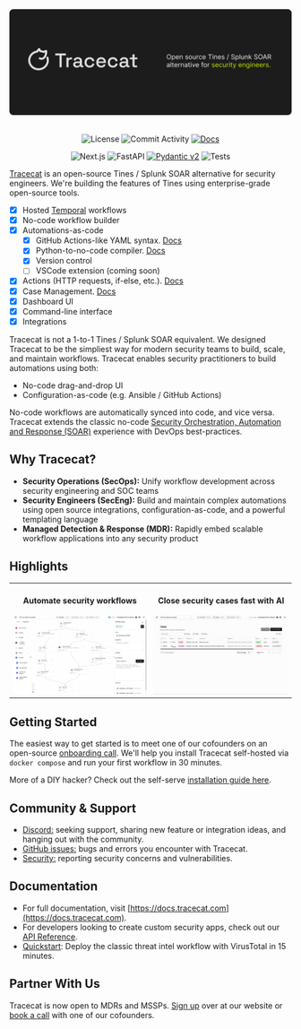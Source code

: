 <div align="center">
  <img src="img/banner.svg" alt="The workflow orchestration platform for security engineers.">
</div>

</br>

<div align="center">

![License](https://img.shields.io/badge/License-AGPL%203.0-blue?style=for-the-badge&logo=agpl)
![Commit Activity](https://img.shields.io/github/commit-activity/m/TracecatHQ/tracecat?style=for-the-badge&logo=github)
[![Docs](https://img.shields.io/badge/Docs-available-blue?style=for-the-badge&logoColor=white)](https://docs.tracecat.com)

</div>

<div align="center">

![Next.js](https://img.shields.io/badge/next.js-%23000000.svg?style=for-the-badge&logo=next.js&logoColor=white)
![FastAPI](https://img.shields.io/badge/FastAPI-005571?style=for-the-badge&logo=fastapi)
[![Pydantic v2](https://img.shields.io/endpoint?style=for-the-badge&url=https://raw.githubusercontent.com/pydantic/pydantic/main/docs/badge/v2.json)](https://docs.pydantic.dev/latest/contributing/#badges)
![Tests](https://github.com/TracecatHQ/tracecat/actions/workflows/tests.yml/badge.svg)

</div>

[Tracecat](https://tracecat.com) is an open-source Tines / Splunk SOAR alternative for security engineers. We're building the features of Tines using enterprise-grade open-source tools.

- [x] Hosted [Temporal](https://github.com/temporalio/temporal) workflows
- [x] No-code workflow builder
- [x] Automations-as-code
  - [x] GitHub Actions-like YAML syntax. [Docs](https://docs.tracecat.com/concepts/workflow-definitions)
  - [x] Python-to-no-code compiler. [Docs](https://docs.tracecat.com/concepts/user-defined-functions)
  - [x] Version control
  - [ ] VSCode extension (coming soon)
- [x] Actions (HTTP requests, if-else, etc.). [Docs](https://docs.tracecat.com/concepts/actions)
- [x] Case Management. [Docs]()
- [x] Dashboard UI
- [x] Command-line interface
- [x] Integrations

Tracecat is not a 1-to-1 Tines / Splunk SOAR equivalent. We designed Tracecat to be the simpliest way for modern security teams to build, scale, and maintain workflows. Tracecat enables security practitioners to build automations using both:

- No-code drag-and-drop UI
- Configuration-as-code (e.g. Ansible / GitHub Actions)

No-code workflows are automatically synced into code, and vice versa. Tracecat extends the classic no-code [Security Orchestration, Automation and Response (SOAR)](https://www.gartner.com/en/information-technology/glossary/security-orchestration-automation-response-soar) experience with DevOps best-practices.

## Why Tracecat?

- **Security Operations (SecOps):** Unify workflow development across security engineering and SOC teams
- **Security Engineers (SecEng):** Build and maintain complex automations using open source integrations, configuration-as-code, and a powerful templating language
- **Managed Detection & Response (MDR):** Rapidly embed scalable workflow applications into any security product

## Highlights

<table>
  <tr>
    <td align="center" width="50%">
      <h4>Automate security workflows</h4>
      <img src="img/workflow.png" alt="Build security workflows" width="100%" />
    </td>
    <td align="center" width="50%">
      <h4>Close security cases fast with AI</h4>
      <img src="img/cases.gif" alt="Manage security cases with AI" width="100%" />
    </td>
  </tr>
</table>

## Getting Started

The easiest way to get started is to meet one of our cofounders on an open-source [onboarding call](https://cal.com/team/tracecat/onboarding). We'll help you install Tracecat self-hosted via `docker compose` and run your first workflow in 30 minutes.

More of a DIY hacker? Check out the self-serve [installation guide here](https://docs.tracecat.com/installation).

## Community & Support

- [Discord:](https://discord.gg/n3GF4qxFU8) seeking support, sharing new feature or integration ideas, and hanging out with the community.
- [GitHub issues:](https://github.com/TracecatHQ/tracecat/issues) bugs and errors you encounter with Tracecat.
- [Security:](https://github.com/TracecatHQ/tracecat?tab=security-ov-file) reporting security concerns and vulnerabilities.

## Documentation

- For full documentation, visit [https://docs.tracecat.com](https://docs.tracecat.com).
- For developers looking to create custom security apps, check out our [API Reference](https://docs.tracecat.com/api-reference/introduction).
- [Quickstart](https://docs.tracecat.com/quickstart): Deploy the classic threat intel workflow with VirusTotal in 15 minutes.

## Partner With Us

Tracecat is now open to MDRs and MSSPs. [Sign up](https://tracecat.com/#deal) over at our website or [book a call](https://cal.com/team/tracecat/hello) with one of our cofounders.
